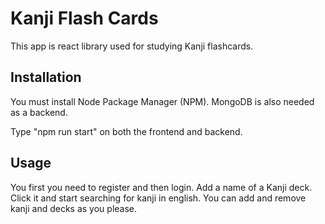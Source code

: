 # Kanji Flash Cards
This app is react library used for studying Kanji flashcards. 

## Installation
You must install Node Package Manager (NPM).
MongoDB is also needed as a backend.



Type "npm run start" on both the frontend and backend.



## Usage

You first you need to register and then login.
Add a name of a Kanji deck.
Click it and start searching for kanji in english.
You can add and remove kanji and decks as you please.
